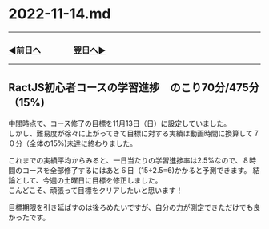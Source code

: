 # 2022-11-14.md

---
### [◀️前日へ](https://github.com/yuasys/chatty-journal/blob/main/2022/11/2022-11-13.md)&emsp;&emsp;&emsp;&emsp;[翌日へ▶️](https://github.com/yuasys/chatty-journal/blob/main/2022/11/2022-11-15.md)
---

## RactJS初心者コースの学習進捗　のこり70分/475分（15%)

中間時点で、コース修了の目標を11月13日（日）に設定していました。  
しかし、難易度が徐々に上がってきて目標に対する実績は動画時間に換算して７０分（全体の15%)未達に終わりました。

これまでの実績平均からみると、一日当たりの学習進捗率は2.5%なので、８時間のコースを全部修了するにはあと６日（15÷2.5=6)かかると予測できます。
結論として、今週の土曜日に目標を修正しました。  
こんどこそ、頑張って目標をクリアしたいと思います！　　

目標期限を引き延ばすのは後ろめたいですが、自分の力が測定できただけでも良かったです。  
